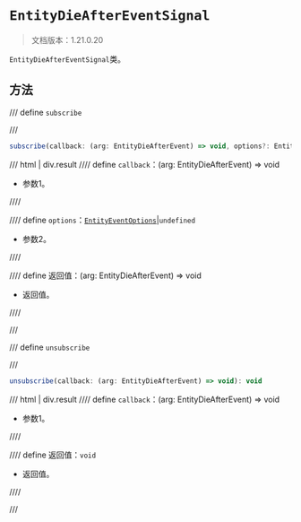 # `EntityDieAfterEventSignal`

> 文档版本：1.21.0.20

`EntityDieAfterEventSignal`类。

## 方法

/// define
`subscribe`


///

```js
subscribe(callback: (arg: EntityDieAfterEvent) => void, options?: EntityEventOptions): (arg: EntityDieAfterEvent) => void
```

/// html | div.result
//// define
`callback`：(arg: EntityDieAfterEvent) => void

- 参数1。


////

//// define
`options`：[`EntityEventOptions`](./entityeventoptions.md)|`undefined`

- 参数2。


////

//// define
返回值：(arg: EntityDieAfterEvent) => void

- 返回值。


////

///


/// define
`unsubscribe`


///

```js
unsubscribe(callback: (arg: EntityDieAfterEvent) => void): void
```

/// html | div.result
//// define
`callback`：(arg: EntityDieAfterEvent) => void

- 参数1。


////

//// define
返回值：`void`

- 返回值。


////

///

